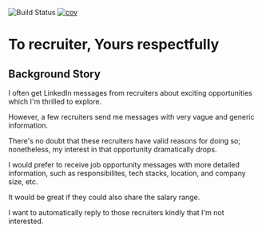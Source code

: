 ![Build Status](https://github.com/yblee85/to-recruiter-yours-respectfully/actions/workflows/test.yml/badge.svg?branch=main)
[![cov](https://yblee85.github.io/to-recruiter-yours-respectfully/badges/coverage.svg)](https://github.com/yblee85/to-recruiter-yours-respectfully/actions)

# To recruiter, Yours respectfully

## Background Story

I often get LinkedIn messages from recruiters about exciting opportunities which I'm thrilled to explore.

However, a few recruiters send me messages with very vague and generic information.

There's no doubt that these recruiters have valid reasons for doing so; nonetheless, my interest in that opportunity dramatically drops.

I would prefer to receive job opportunity messages with more detailed information, such as responsibilites, tech stacks, location, and company size, etc.

It would be great if they could also share the salary range.

I want to automatically reply to those recruiters kindly that I'm not interested.
